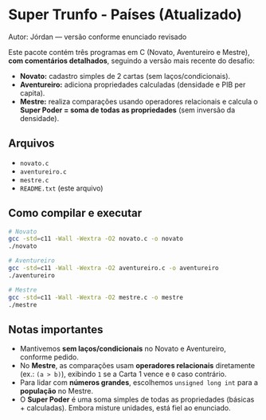 
# Super Trunfo - Países (Atualizado)
Autor: Jórdan — versão conforme enunciado revisado

Este pacote contém três programas em C (Novato, Aventureiro e Mestre), **com comentários detalhados**, seguindo a versão mais recente do desafio:

- **Novato:** cadastro simples de 2 cartas (sem laços/condicionais).
- **Aventureiro:** adiciona propriedades calculadas (densidade e PIB per capita).
- **Mestre:** realiza comparações usando operadores relacionais e calcula o **Super Poder = soma de todas as propriedades** (sem inversão da densidade).

## Arquivos
- `novato.c`
- `aventureiro.c`
- `mestre.c`
- `README.txt` (este arquivo)

## Como compilar e executar
```bash
# Novato
gcc -std=c11 -Wall -Wextra -O2 novato.c -o novato
./novato

# Aventureiro
gcc -std=c11 -Wall -Wextra -O2 aventureiro.c -o aventureiro
./aventureiro

# Mestre
gcc -std=c11 -Wall -Wextra -O2 mestre.c -o mestre
./mestre
```

## Notas importantes
- Mantivemos **sem laços/condicionais** no Novato e Aventureiro, conforme pedido.
- No **Mestre**, as comparações usam **operadores relacionais** diretamente (ex.: `(a > b)`), exibindo `1` se a Carta 1 vence e `0` caso contrário.
- Para lidar com **números grandes**, escolhemos `unsigned long int` para a **população** no Mestre.
- O **Super Poder** é uma soma simples de todas as propriedades (básicas + calculadas). Embora misture unidades, está fiel ao enunciado.
